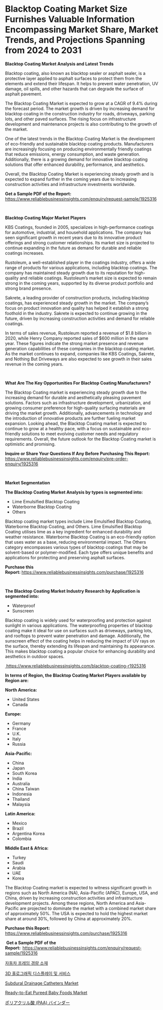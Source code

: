 <p><h1>Blacktop Coating Market Size Furnishes Valuable Information Encompassing Market Share, Market Trends, and Projections Spanning from 2024 to 2031</h1></p><p><strong>Blacktop Coating Market Analysis and Latest Trends</strong></p>
<p><p>Blacktop coating, also known as blacktop sealer or asphalt sealer, is a protective layer applied to asphalt surfaces to protect them from the elements and extend their lifespan. It helps to prevent water penetration, UV damage, oil spills, and other hazards that can degrade the surface of asphalt pavement.</p><p>The Blacktop Coating Market is expected to grow at a CAGR of 9.4% during the forecast period. The market growth is driven by increasing demand for blacktop coating in the construction industry for roads, driveways, parking lots, and other paved surfaces. The rising focus on infrastructure development and maintenance projects is also contributing to the growth of the market.</p><p>One of the latest trends in the Blacktop Coating Market is the development of eco-friendly and sustainable blacktop coating products. Manufacturers are increasingly focusing on producing environmentally friendly coatings that reduce emissions, energy consumption, and waste generation. Additionally, there is a growing demand for innovative blacktop coating solutions that offer enhanced durability, performance, and aesthetics.</p><p>Overall, the Blacktop Coating Market is experiencing steady growth and is expected to expand further in the coming years due to increasing construction activities and infrastructure investments worldwide.</p></p>
<p><strong>Get a Sample PDF of the Report:&nbsp;</strong> <a href="https://www.reliablebusinessinsights.com/enquiry/request-sample/1925316">https://www.reliablebusinessinsights.com/enquiry/request-sample/1925316</a></p>
<p>&nbsp;</p>
<p><strong>Blacktop Coating Major Market Players</strong></p>
<p><p>KBS Coatings, founded in 2005, specializes in high-performance coatings for automotive, industrial, and household applications. The company has seen significant growth in recent years due to its innovative product offerings and strong customer relationships. Its market size is projected to continue expanding in the future as demand for durable and reliable coatings increases.</p><p>Rustoleum, a well-established player in the coatings industry, offers a wide range of products for various applications, including blacktop coatings. The company has maintained steady growth due to its reputation for high-quality and reliable coatings. Rustoleum’s market size is expected to remain strong in the coming years, supported by its diverse product portfolio and strong brand presence.</p><p>Sakrete, a leading provider of construction products, including blacktop coatings, has experienced steady growth in the market. The company’s focus on product innovation and quality has helped it establish a strong foothold in the industry. Sakrete is expected to continue growing in the future, driven by increasing construction activities and demand for reliable coatings.</p><p>In terms of sales revenue, Rustoleum reported a revenue of $1.8 billion in 2020, while Henry Company reported sales of $600 million in the same year. These figures indicate the strong market presence and revenue generation capabilities of these companies in the blacktop coating market. As the market continues to expand, companies like KBS Coatings, Sakrete, and Nothing But Driveways are also expected to see growth in their sales revenue in the coming years.</p></p>
<p>&nbsp;</p>
<p><strong>What Are The Key Opportunities For Blacktop Coating Manufacturers?</strong></p>
<p><p>The Blacktop Coating market is experiencing steady growth due to the increasing demand for durable and aesthetically pleasing pavement solutions. Factors such as infrastructure development, urbanization, and growing consumer preference for high-quality surfacing materials are driving the market growth. Additionally, advancements in technology and the introduction of innovative products are further fueling market expansion. Looking ahead, the Blacktop Coating market is expected to continue to grow at a healthy pace, with a focus on sustainable and eco-friendly solutions to meet evolving customer needs and regulatory requirements. Overall, the future outlook for the Blacktop Coating market is optimistic and promising.</p></p>
<p><strong>Inquire or Share Your Questions If Any Before Purchasing This Report:</strong> <a href="https://www.reliablebusinessinsights.com/enquiry/pre-order-enquiry/1925316">https://www.reliablebusinessinsights.com/enquiry/pre-order-enquiry/1925316</a></p>
<p>&nbsp;</p>
<p><strong>Market Segmentation</strong></p>
<p><strong>The Blacktop Coating Market Analysis by types is segmented into:</strong></p>
<p><ul><li>Lime Emulsified Blacktop Coating</li><li>Waterborne Blacktop Coating</li><li>Others</li></ul></p>
<p><p>Blacktop coating market types include Lime Emulsified Blacktop Coating, Waterborne Blacktop Coating, and Others. Lime Emulsified Blacktop Coating utilises lime as a key ingredient for enhanced durability and weather resistance. Waterborne Blacktop Coating is an eco-friendly option that uses water as a base, reducing environmental impact. The Others category encompasses various types of blacktop coatings that may be solvent-based or polymer-modified. Each type offers unique benefits and applications for protecting and preserving asphalt surfaces.</p></p>
<p><strong>Purchase this Report:&nbsp;</strong><a href="https://www.reliablebusinessinsights.com/purchase/1925316">https://www.reliablebusinessinsights.com/purchase/1925316</a></p>
<p>&nbsp;</p>
<p><strong>The Blacktop Coating Market Industry Research by Application is segmented into:</strong></p>
<p><ul><li>Waterproof</li><li>Sunscreen</li></ul></p>
<p><p>Blacktop coating is widely used for waterproofing and protection against sunlight in various applications. The waterproofing properties of blacktop coating make it ideal for use on surfaces such as driveways, parking lots, and rooftops to prevent water penetration and damage. Additionally, the sunscreen effect of the coating helps in reducing the impact of UV rays on the surface, thereby extending its lifespan and maintaining its appearance. This makes blacktop coating a popular choice for enhancing durability and aesthetics in outdoor spaces.</p></p>
<p><a href="https://www.reliablebusinessinsights.com/blacktop-coating-r1925316">&nbsp;https://www.reliablebusinessinsights.com/blacktop-coating-r1925316</a></p>
<p><strong>In terms of Region, the Blacktop Coating Market Players available by Region are:</strong></p>
<p>
    <p> <strong> North America: </strong>
        <ul>
            <li>United States</li>
            <li>Canada</li>
        </ul>
        </p> 
    <p> <strong> Europe: </strong>
        <ul>
            <li>Germany</li>
            <li>France</li>
            <li>U.K.</li>
            <li>Italy</li>
            <li>Russia</li>
        </ul>
        </p> 
    <p> <strong> Asia-Pacific: </strong>
        <ul>
            <li>China</li>
            <li>Japan</li>
            <li>South Korea</li>
            <li>India</li>
            <li>Australia</li>
            <li>China Taiwan</li>
            <li>Indonesia</li>
            <li>Thailand</li>
            <li>Malaysia</li>
        </ul>
        </p> 
    <p> <strong> Latin America: </strong>
        <ul>
            <li>Mexico</li>
            <li>Brazil</li>
            <li>Argentina Korea</li>
            <li>Colombia</li>
        </ul>
        </p> 
    <p> <strong> Middle East & Africa: </strong>
        <ul>
            <li>Turkey</li>
            <li>Saudi</li>
            <li>Arabia</li>
            <li>UAE</li>
            <li>Korea</li>
        </ul>
    </p>
    </p>
<p><p>The Blacktop Coating market is expected to witness significant growth in regions such as North America (NA), Asia-Pacific (APAC), Europe, USA, and China, driven by increasing construction activities and infrastructure development projects. Among these regions, North America and Asia-Pacific are projected to dominate the market with a combined market share of approximately 50%. The USA is expected to hold the highest market share at around 30%, followed by China at approximately 20%.</p></p>
<p><strong>Purchase this Report: </strong><a href="https://www.reliablebusinessinsights.com/purchase/1925316">https://www.reliablebusinessinsights.com/purchase/1925316</a></p>
<p>&nbsp;<strong>Get a Sample PDF of the Report:&nbsp;&nbsp;</strong><a href="https://www.reliablebusinessinsights.com/enquiry/request-sample/1925316">https://www.reliablebusinessinsights.com/enquiry/request-sample/1925316</a></p>
<p><strong></strong></p>
<p><p><a href="https://medium.com/@antosuigrtley99783676/%EC%84%B8%EA%B3%84-%EC%9E%90%EB%8F%99%EC%B0%A8-%ED%94%84%EB%A0%88%EC%9E%84-%EA%B0%80%EB%B2%BC%EC%9A%B4-%EC%9E%AC%EB%A3%8C-%EC%8B%9C%EC%9E%A5%EC%9D%80-2024%EB%85%84%EB%B6%80%ED%84%B0-2031%EB%85%84%EA%B9%8C%EC%A7%80-%EC%98%88%EC%83%81%EB%90%9C-%EC%9D%98-%EC%97%B0%ED%8F%89%EA%B7%A0-%EC%84%B1%EC%9E%A5%EB%A5%A0%EB%A1%9C-%EC%84%B1%EC%9E%A5%ED%95%A0-%EA%B2%83%EC%9C%BC%EB%A1%9C-%EC%98%88%EC%B8%A1%EB%90%A9%EB%8B%88%EB%8B%A4-1d54fe0a1472">자동차 프레임 경량 소재</a></p><p><a href="https://github.com/ThomasElmes2022/Market-Research-Report-List-1/blob/main/5363946108276.md">3D 홀로그래픽 디스플레이 및 서비스</a></p><p><a href="https://github.com/Chiragrp22/Market-Research-Report-List-5/blob/main/subdural-drainage-catheters-market.md">Subdural Drainage Catheters Market</a></p><p><a href="https://issuu.com/reportprime-2/docs/ready-to-eat-pureed-baby-foods-market-size-2030.pp">Ready-to-Eat Pureed Baby Foods Market</a></p><p><a href="https://medium.com/@zzflqewx24/%E3%83%9D%E3%83%AA%E3%82%A2%E3%82%AF%E3%83%AA%E3%83%AB%E9%85%B8-paa-%E3%83%90%E3%82%A4%E3%83%B3%E3%83%80%E3%83%BC%E5%B8%82%E5%A0%B4%E3%82%B5%E3%82%A4%E3%82%BA-%E5%B8%82%E5%A0%B4%E8%A6%8B%E9%80%9A%E3%81%97%E3%81%A8%E5%B8%82%E5%A0%B4%E4%BA%88%E6%B8%AC-2024%E5%B9%B4%E3%81%8B%E3%82%892031%E5%B9%B4-4b43571907c7">ポリアクリル酸 (PAA) バインダー</a></p></p>